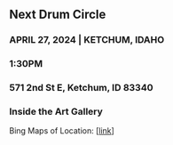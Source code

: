 ## Next Drum Circle


### APRIL 27, 2024  | KETCHUM, IDAHO
### 1:30PM
### 571 2nd St E, Ketchum, ID 83340  
### Inside the Art Gallery

Bing Maps of Location: [[link](https://tinyurl.com/4bce9j57)]
